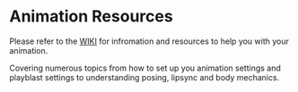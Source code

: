 # Animation Resources

Please refer to the [WIKI]([url](https://github.com/Danimation/Animation-Resources/wiki)) for infromation and resources to help you with your animation.

Covering numerous topics from how to set up you animation settings and playblast settings to understanding posing, lipsync and body mechanics. 
